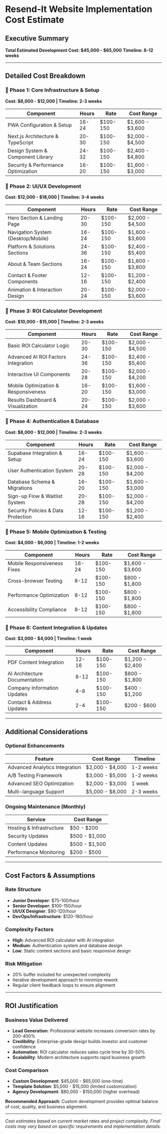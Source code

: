# Resend-It Website Implementation Cost Estimate

## Executive Summary
**Total Estimated Development Cost: $45,000 - $65,000**
**Timeline: 8-12 weeks**

---

## Detailed Cost Breakdown

### 🚀 Phase 1: Core Infrastructure & Setup
**Cost: $8,000 - $12,000 | Timeline: 2-3 weeks**

| Component | Hours | Rate | Cost Range |
|-----------|-------|------|------------|
| PWA Configuration & Setup | 16-24 | $100-150 | $1,600 - $3,600 |
| Next.js Architecture & TypeScript | 20-30 | $100-150 | $2,000 - $4,500 |
| Design System & Component Library | 24-32 | $100-150 | $2,400 - $4,800 |
| Security & Performance Optimization | 16-20 | $100-150 | $1,600 - $3,000 |

### 🎨 Phase 2: UI/UX Development
**Cost: $12,000 - $18,000 | Timeline: 3-4 weeks**

| Component | Hours | Rate | Cost Range |
|-----------|-------|------|------------|
| Hero Section & Landing Page | 20-30 | $100-150 | $2,000 - $4,500 |
| Navigation System (Desktop/Mobile) | 16-24 | $100-150 | $1,600 - $3,600 |
| Platform & Solutions Sections | 24-36 | $100-150 | $2,400 - $5,400 |
| About & Team Sections | 16-24 | $100-150 | $1,600 - $3,600 |
| Contact & Footer Components | 12-16 | $100-150 | $1,200 - $2,400 |
| Animation & Interaction Design | 20-24 | $100-150 | $2,000 - $3,600 |

### 🧮 Phase 3: ROI Calculator Development
**Cost: $10,000 - $15,000 | Timeline: 2-3 weeks**

| Component | Hours | Rate | Cost Range |
|-----------|-------|------|------------|
| Basic ROI Calculator Logic | 20-30 | $100-150 | $2,000 - $4,500 |
| Advanced AI ROI Factors Integration | 24-36 | $100-150 | $2,400 - $5,400 |
| Interactive UI Components | 20-28 | $100-150 | $2,000 - $4,200 |
| Mobile Optimization & Responsiveness | 16-20 | $100-150 | $1,600 - $3,000 |
| Results Dashboard & Visualization | 20-24 | $100-150 | $2,000 - $3,600 |

### 🔐 Phase 4: Authentication & Database
**Cost: $8,000 - $12,000 | Timeline: 2-3 weeks**

| Component | Hours | Rate | Cost Range |
|-----------|-------|------|------------|
| Supabase Integration & Setup | 16-24 | $100-150 | $1,600 - $3,600 |
| User Authentication System | 20-28 | $100-150 | $2,000 - $4,200 |
| Database Schema & Migrations | 16-20 | $100-150 | $1,600 - $3,000 |
| Sign-up Flow & Waitlist System | 20-28 | $100-150 | $2,000 - $4,200 |
| Security Policies & Data Protection | 12-16 | $100-150 | $1,200 - $2,400 |

### 📱 Phase 5: Mobile Optimization & Testing
**Cost: $4,000 - $6,000 | Timeline: 1-2 weeks**

| Component | Hours | Rate | Cost Range |
|-----------|-------|------|------------|
| Mobile Responsiveness Fixes | 16-24 | $100-150 | $1,600 - $3,600 |
| Cross-browser Testing | 8-12 | $100-150 | $800 - $1,800 |
| Performance Optimization | 8-12 | $100-150 | $800 - $1,800 |
| Accessibility Compliance | 8-12 | $100-150 | $800 - $1,800 |

### 🔄 Phase 6: Content Integration & Updates
**Cost: $3,000 - $4,000 | Timeline: 1 week**

| Component | Hours | Rate | Cost Range |
|-----------|-------|------|------------|
| PDF Content Integration | 12-16 | $100-150 | $1,200 - $2,400 |
| AI Architecture Documentation | 8-12 | $100-150 | $800 - $1,800 |
| Company Information Updates | 4-8 | $100-150 | $400 - $1,200 |
| Contact & Address Updates | 2-4 | $100-150 | $200 - $600 |

---

## Additional Considerations

### Optional Enhancements
| Feature | Cost Range | Timeline |
|---------|------------|----------|
| Advanced Analytics Integration | $2,000 - $4,000 | 1-2 weeks |
| A/B Testing Framework | $3,000 - $5,000 | 1-2 weeks |
| Advanced SEO Optimization | $2,000 - $3,000 | 1 week |
| Multi-language Support | $5,000 - $8,000 | 2-3 weeks |

### Ongoing Maintenance (Monthly)
| Service | Cost Range |
|---------|------------|
| Hosting & Infrastructure | $50 - $200 |
| Security Updates | $500 - $1,000 |
| Content Updates | $500 - $1,500 |
| Performance Monitoring | $200 - $500 |

---

## Cost Factors & Assumptions

### Rate Structure
- **Junior Developer**: $75-100/hour
- **Senior Developer**: $100-150/hour
- **UI/UX Designer**: $80-120/hour
- **DevOps/Infrastructure**: $120-180/hour

### Complexity Factors
- **High**: Advanced ROI calculator with AI integration
- **Medium**: Authentication system and database design
- **Low**: Static content sections and basic responsive design

### Risk Mitigation
- 20% buffer included for unexpected complexity
- Iterative development approach to minimize rework
- Regular client feedback loops to ensure alignment

---

## ROI Justification

### Business Value Delivered
- **Lead Generation**: Professional website increases conversion rates by 200-400%
- **Credibility**: Enterprise-grade design builds investor and customer confidence
- **Automation**: ROI calculator reduces sales cycle time by 30-50%
- **Scalability**: Modern architecture supports rapid business growth

### Cost Comparison
- **Custom Development**: $45,000 - $65,000 (one-time)
- **Template Solution**: $5,000 - $15,000 (limited customization)
- **Agency Development**: $80,000 - $150,000 (higher overhead)

**Recommended Approach**: Custom development provides optimal balance of cost, quality, and business alignment.

---

*Cost estimates based on current market rates and project complexity. Final costs may vary based on specific requirements and implementation details.*
